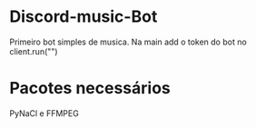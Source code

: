 # Discord-music-Bot
Primeiro  bot simples de musica.
Na main add o token do bot no client.run("")

# Pacotes necessários
PyNaCl e FFMPEG
